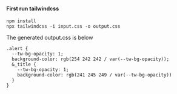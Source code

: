 #### First run tailwindcss

```
npm install
npx tailwindcss -i input.css -o output.css

```

The generated output.css is below

```
.alert {
  --tw-bg-opacity: 1;
  background-color: rgb(254 242 242 / var(--tw-bg-opacity));
  &_title {
    --tw-bg-opacity: 1;
    background-color: rgb(241 245 249 / var(--tw-bg-opacity))
  }
}

```